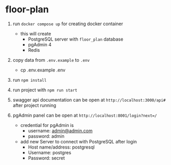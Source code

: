 # floor-plan

1. run `docker compose up` for creating docker container

   - this will create
     - PostgreSQL server with `floor_plan` database
     - pgAdmin 4
     - Redis

2. copy data from `.env.example` to `.env`

   - cp .env.example .env

3. run `npm install`

4. run project with `npm run start`

5. swagger api documentation can be open at `http://localhost:3000/api#` after project running

6. pgAdmin panel can be open at `http://localhost:8001/login?next=/`

   - credential for pgAdmin is
     - username: admin@admin.com
     - password: admin
   - add new Server to connect with PostgreSQL after login
     - Host name/address: postgresql
     - Username: postgres
     - Password: secret
